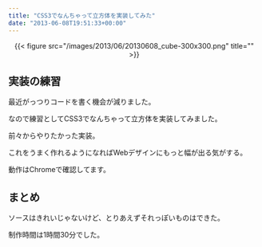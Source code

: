 ```yaml
---
title: "CSS3でなんちゃって立方体を実装してみた"
date: "2013-06-08T19:51:33+00:00"
---
```


</p> <div style="text-align: center;">
  {{< figure src="/images/2013/06/20130608_cube-300x300.png" title="" >}}
</div></a>

## 実装の練習

最近がっつりコードを書く機会が減りました。

なので練習としてCSS3でなんちゃって立方体を実装してみました。

前々からやりたかった実装。

これをうまく作れるようになればWebデザインにもっと幅が出る気がする。

動作はChromeで確認してます。

## まとめ

ソースはきれいじゃないけど、とりあえずそれっぽいものはできた。

制作時間は1時間30分でした。
